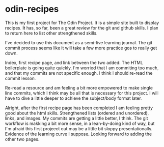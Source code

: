 # odin-recipes
This is my first project for The Odin Project. It is a simple site built to display recipes. It has, so far, been a great review for the git and github skills. I plan to return here to list other strengthened skills.

I've decided to use this document as a semi-live learning journal. The git commit process seems like it will take a few more practice gos to really get down. 

Index, first recipe page, and link between the two added. The HTML boilerplate is going quite quickly. I'm worried that I am commiting too much, and that my commits are not specific enough. I think I should re-read the commit lesson. 

Re-read a resource and am feeling a bit more empowered to make single line commits, which I think may be all that is  necessary for this project. I will have to dive a little deeper to achieve the subject/body format later. 

Alright, after the first recipe page has been completed I am feeling pretty good about the html skills. Strengthened lists (ordered and unordered), links, and images. My commits are getting a little better, I think. The git workflow is makking a bit more sense, in a lean-by-doing kind of way, but I'm afraid this first projeect out may be a little bit sloppy presentationally. Evidence of the learning curve I suppose. Looking forward to adding the other two pages. 